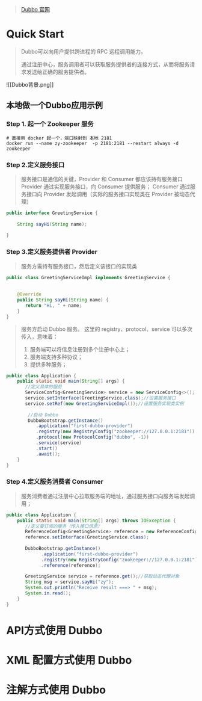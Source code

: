 > [Dubbo 官网](https://cn.dubbo.apache.org/zh-cn/overview/mannual/java-sdk/quick-start/brief/)

# Quick Start
> Dubbo可以向用户提供跨进程的 RPC 远程调用能力。
> 
> 通过注册中心，服务调用者可以获取服务提供者的连接方式，从而将服务请求发送给正确的服务提供者。

![[Dubbo背景.png]]



## 本地做一个Dubbo应用示例
### Step 1. 起一个 Zookeeper 服务
```shell
# 直接用 docker 起一个，端口映射到 本地 2181
docker run --name zy-zookeeper  -p 2181:2181 --restart always -d zookeeper
```

### Step 2.定义服务接口
> 服务接口是通信的关键，Provider 和 Consumer 都应该持有服务接口
> Provider 通过实现服务接口，向 Consumer 提供服务；
> Consumer 通过服务接口向 Provider 发起调用（实际的服务接口实现类在 Provider 被动态代理）
```java
public interface GreetingService {  
  
    String sayHi(String name);  
  
}
```

### Step 3.定义服务提供者 Provider
> 服务方需持有服务接口，然后定义该接口的实现类

```java
public class GreetingServiceImpl implements GreetingService {  
  
  
    @Override  
    public String sayHi(String name) {  
       return "Hi, " + name;  
    }  
}
```

> 服务方启动 Dubbo 服务。
> 这里的 registry、protocol、service 可以多次传入，意味着：
> 	1.  服务端可以将信息注册到多个注册中心上；
> 	2.  服务端支持多种协议；
> 	3.  提供多种服务；

```java
public class Application {  
    public static void main(String[] args) {  
       //定义具体的服务  
       ServiceConfig<GreetingService> service = new ServiceConfig<>();  
       service.setInterface(GreetingService.class);//设置服务接口  
       service.setRef(new GreetingServiceImpl());//设置服务实现类实例
  
		//启动 Dubbo
		DubboBootstrap.getInstance()  
	       .application("first-dubbo-provider")  
	       .registry(new RegistryConfig("zookeeper://127.0.0.1:2181")) 
	       .protocol(new ProtocolConfig("dubbo", -1)) 
	       .service(service)
	       .start()  
	       .await();
    }  
}
```
### Step 4.定义服务消费者 Consumer
> 服务消费者通过注册中心拉取服务端的地址，通过服务接口向服务端发起调用；
```java
public class Application {  
    public static void main(String[] args) throws IOException {  
       //定义要订阅的服务（传入接口信息）  
       ReferenceConfig<GreetingService> reference = new ReferenceConfig<>();  
       reference.setInterface(GreetingService.class);  
  
       DubboBootstrap.getInstance()  
             .application("first-dubbo-provider")  
             .registry(new RegistryConfig("zookeeper://127.0.0.1:2181"))//  
             .reference(reference);  
  
       GreetingService service = reference.get();//获取动态代理对象  
       String msg = service.sayHi("zy");  
       System.out.println("Receive result ===> " + msg);  
       System.in.read();  
    }  
}
```



# API方式使用 Dubbo


# XML 配置方式使用 Dubbo

# 注解方式使用 Dubbo
